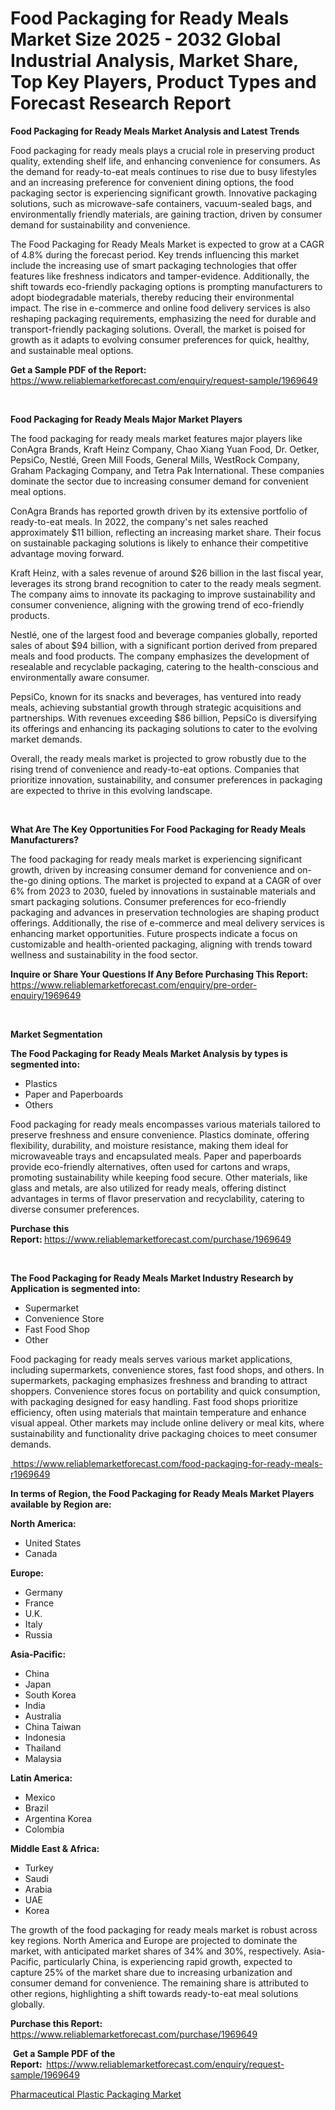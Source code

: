 <p><h1>Food Packaging for Ready Meals Market Size 2025 - 2032 Global Industrial Analysis, Market Share, Top Key Players, Product Types and Forecast Research Report</h1></p><p><strong>Food Packaging for Ready Meals Market Analysis and Latest Trends</strong></p>
<p><p>Food packaging for ready meals plays a crucial role in preserving product quality, extending shelf life, and enhancing convenience for consumers. As the demand for ready-to-eat meals continues to rise due to busy lifestyles and an increasing preference for convenient dining options, the food packaging sector is experiencing significant growth. Innovative packaging solutions, such as microwave-safe containers, vacuum-sealed bags, and environmentally friendly materials, are gaining traction, driven by consumer demand for sustainability and convenience.</p><p>The Food Packaging for Ready Meals Market is expected to grow at a CAGR of 4.8% during the forecast period. Key trends influencing this market include the increasing use of smart packaging technologies that offer features like freshness indicators and tamper-evidence. Additionally, the shift towards eco-friendly packaging options is prompting manufacturers to adopt biodegradable materials, thereby reducing their environmental impact. The rise in e-commerce and online food delivery services is also reshaping packaging requirements, emphasizing the need for durable and transport-friendly packaging solutions. Overall, the market is poised for growth as it adapts to evolving consumer preferences for quick, healthy, and sustainable meal options.</p></p>
<p><strong>Get a Sample PDF of the Report:&nbsp;</strong> <a href="https://www.reliablemarketforecast.com/enquiry/request-sample/1969649?utm_campaign=3182&utm_medium=2&utm_source=Github&utm_content=ia&utm_term=08032025&utm_id=food-packaging-for-ready-meals">https://www.reliablemarketforecast.com/enquiry/request-sample/1969649</a></p>
<p>&nbsp;</p>
<p><strong>Food Packaging for Ready Meals Major Market Players</strong></p>
<p><p>The food packaging for ready meals market features major players like ConAgra Brands, Kraft Heinz Company, Chao Xiang Yuan Food, Dr. Oetker, PepsiCo, Nestlé, Green Mill Foods, General Mills, WestRock Company, Graham Packaging Company, and Tetra Pak International. These companies dominate the sector due to increasing consumer demand for convenient meal options.</p><p>ConAgra Brands has reported growth driven by its extensive portfolio of ready-to-eat meals. In 2022, the company's net sales reached approximately $11 billion, reflecting an increasing market share. Their focus on sustainable packaging solutions is likely to enhance their competitive advantage moving forward.</p><p>Kraft Heinz, with a sales revenue of around $26 billion in the last fiscal year, leverages its strong brand recognition to cater to the ready meals segment. The company aims to innovate its packaging to improve sustainability and consumer convenience, aligning with the growing trend of eco-friendly products.</p><p>Nestlé, one of the largest food and beverage companies globally, reported sales of about $94 billion, with a significant portion derived from prepared meals and food products. The company emphasizes the development of resealable and recyclable packaging, catering to the health-conscious and environmentally aware consumer.</p><p>PepsiCo, known for its snacks and beverages, has ventured into ready meals, achieving substantial growth through strategic acquisitions and partnerships. With revenues exceeding $86 billion, PepsiCo is diversifying its offerings and enhancing its packaging solutions to cater to the evolving market demands.</p><p>Overall, the ready meals market is projected to grow robustly due to the rising trend of convenience and ready-to-eat options. Companies that prioritize innovation, sustainability, and consumer preferences in packaging are expected to thrive in this evolving landscape.</p></p>
<p>&nbsp;</p>
<p><strong>What Are The Key Opportunities For Food Packaging for Ready Meals Manufacturers?</strong></p>
<p><p>The food packaging for ready meals market is experiencing significant growth, driven by increasing consumer demand for convenience and on-the-go dining options. The market is projected to expand at a CAGR of over 6% from 2023 to 2030, fueled by innovations in sustainable materials and smart packaging solutions. Consumer preferences for eco-friendly packaging and advances in preservation technologies are shaping product offerings. Additionally, the rise of e-commerce and meal delivery services is enhancing market opportunities. Future prospects indicate a focus on customizable and health-oriented packaging, aligning with trends toward wellness and sustainability in the food sector.</p></p>
<p><strong>Inquire or Share Your Questions If Any Before Purchasing This Report:</strong> <a href="https://www.reliablemarketforecast.com/enquiry/pre-order-enquiry/1969649?utm_campaign=3182&utm_medium=2&utm_source=Github&utm_content=ia&utm_term=08032025&utm_id=food-packaging-for-ready-meals">https://www.reliablemarketforecast.com/enquiry/pre-order-enquiry/1969649</a></p>
<p>&nbsp;</p>
<p><strong>Market Segmentation</strong></p>
<p><strong>The Food Packaging for Ready Meals Market Analysis by types is segmented into:</strong></p>
<p><ul><li>Plastics</li><li>Paper and Paperboards</li><li>Others</li></ul></p>
<p><p>Food packaging for ready meals encompasses various materials tailored to preserve freshness and ensure convenience. Plastics dominate, offering flexibility, durability, and moisture resistance, making them ideal for microwaveable trays and encapsulated meals. Paper and paperboards provide eco-friendly alternatives, often used for cartons and wraps, promoting sustainability while keeping food secure. Other materials, like glass and metals, are also utilized for ready meals, offering distinct advantages in terms of flavor preservation and recyclability, catering to diverse consumer preferences.</p></p>
<p><strong>Purchase this Report:&nbsp;</strong><a href="https://www.reliablemarketforecast.com/purchase/1969649?utm_campaign=3182&utm_medium=2&utm_source=Github&utm_content=ia&utm_term=08032025&utm_id=food-packaging-for-ready-meals">https://www.reliablemarketforecast.com/purchase/1969649</a></p>
<p>&nbsp;</p>
<p><strong>The Food Packaging for Ready Meals Market Industry Research by Application is segmented into:</strong></p>
<p><ul><li>Supermarket</li><li>Convenience Store</li><li>Fast Food Shop</li><li>Other</li></ul></p>
<p><p>Food packaging for ready meals serves various market applications, including supermarkets, convenience stores, fast food shops, and others. In supermarkets, packaging emphasizes freshness and branding to attract shoppers. Convenience stores focus on portability and quick consumption, with packaging designed for easy handling. Fast food shops prioritize efficiency, often using materials that maintain temperature and enhance visual appeal. Other markets may include online delivery or meal kits, where sustainability and functionality drive packaging choices to meet consumer demands.</p></p>
<p><a href="https://www.reliablemarketforecast.com/food-packaging-for-ready-meals-r1969649?utm_campaign=3182&utm_medium=2&utm_source=Github&utm_content=ia&utm_term=08032025&utm_id=food-packaging-for-ready-meals">&nbsp;https://www.reliablemarketforecast.com/food-packaging-for-ready-meals-r1969649</a></p>
<p><strong>In terms of Region, the Food Packaging for Ready Meals Market Players available by Region are:</strong></p>
<p>
    <p> <strong> North America: </strong>
        <ul>
            <li>United States</li>
            <li>Canada</li>
        </ul>
        </p> 
    <p> <strong> Europe: </strong>
        <ul>
            <li>Germany</li>
            <li>France</li>
            <li>U.K.</li>
            <li>Italy</li>
            <li>Russia</li>
        </ul>
        </p> 
    <p> <strong> Asia-Pacific: </strong>
        <ul>
            <li>China</li>
            <li>Japan</li>
            <li>South Korea</li>
            <li>India</li>
            <li>Australia</li>
            <li>China Taiwan</li>
            <li>Indonesia</li>
            <li>Thailand</li>
            <li>Malaysia</li>
        </ul>
        </p> 
    <p> <strong> Latin America: </strong>
        <ul>
            <li>Mexico</li>
            <li>Brazil</li>
            <li>Argentina Korea</li>
            <li>Colombia</li>
        </ul>
        </p> 
    <p> <strong> Middle East & Africa: </strong>
        <ul>
            <li>Turkey</li>
            <li>Saudi</li>
            <li>Arabia</li>
            <li>UAE</li>
            <li>Korea</li>
        </ul>
    </p>
    </p>
<p><p>The growth of the food packaging for ready meals market is robust across key regions. North America and Europe are projected to dominate the market, with anticipated market shares of 34% and 30%, respectively. Asia-Pacific, particularly China, is experiencing rapid growth, expected to capture 25% of the market share due to increasing urbanization and consumer demand for convenience. The remaining share is attributed to other regions, highlighting a shift towards ready-to-eat meal solutions globally.</p></p>
<p><strong>Purchase this Report: </strong><a href="https://www.reliablemarketforecast.com/purchase/1969649?utm_campaign=3182&utm_medium=2&utm_source=Github&utm_content=ia&utm_term=08032025&utm_id=food-packaging-for-ready-meals">https://www.reliablemarketforecast.com/purchase/1969649</a></p>
<p>&nbsp;<strong>Get a Sample PDF of the Report:&nbsp;&nbsp;</strong><a href="https://www.reliablemarketforecast.com/enquiry/request-sample/1969649?utm_campaign=3182&utm_medium=2&utm_source=Github&utm_content=ia&utm_term=08032025&utm_id=food-packaging-for-ready-meals">https://www.reliablemarketforecast.com/enquiry/request-sample/1969649</a></p>
<p><strong></strong></p>
<p><p><a href="https://github.com/shrebasokib/Market-Research-Report-List-1/blob/main/pharmaceutical-plastic-packaging-market.md?utm_campaign=3182&utm_medium=2&utm_source=Github&utm_content=ia&utm_term=08032025&utm_id=food-packaging-for-ready-meals">Pharmaceutical Plastic Packaging Market</a></p></p>